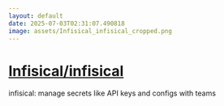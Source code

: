 ```yaml
---
layout: default
date: 2025-07-03T02:31:07.490818
image: assets/Infisical_infisical_cropped.png
---
```


# [Infisical/infisical](https://github.com/Infisical/infisical)

infisical: manage secrets like API keys and configs with teams
